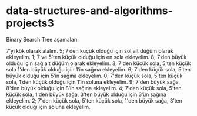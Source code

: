 # data-structures-and-algorithms-projects3

Binary Search Tree aşamaları:

7’yi kök olarak alalım.
5; 7’den küçük olduğu için sol alt düğüm olarak ekleyelim.
1; 7 ve 5’ten küçük olduğu için en sola ekleyelim.
8; 7’den büyük olduğu için sağ alt düğüm olarak ekleyelim.
3; 7'den küçük sola, 5'ten küçük sola 1’den büyük olduğu için 1’in sağına ekleyelim.
6; 7'den küçük sola, 5’ten büyük olduğu için 5’in sağına ekleyelim.
0; 7'den küçük sola, 5'ten küçük sola, 1’den küçük olduğu için 1’in soluna ekleyelim.
9; 7'den büyük sağa, 8’den büyük olduğu için 8’in sağına ekleyelim.
4; 7'den küçük sola, 5'ten küçük sola, 1'den büyük sağa, 3’ten büyük olduğu için 3’ün sağına ekleyelim.
2; 7'den küçük sola, 5'ten küçük sola, 1'den büyük sağa, 3’ten küçük olduğı için soluna ekleyelim.
